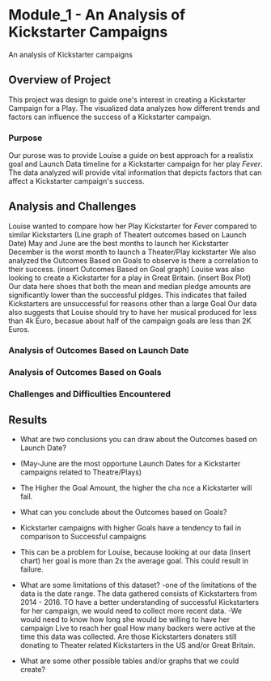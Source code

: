 # Module_1 - An Analysis of Kickstarter Campaigns
An analysis of Kickstarter campaigns

## Overview of Project
This project was design to guide one's interest in creating a Kickstarter Campaign for a Play. The visualized data analyzes how different trends and factors can influence the success of a Kickstarter campaign. 
### Purpose
Our purose was to provide Louise a guide on best approach for a realistix goal and Launch Data timeline for a Kickstarter campaign for her play _Fever_. The data analyzed will provide vital information that depicts factors that can affect a Kickstarter campaign's success.

## Analysis and Challenges
Louise wanted to compare how her Play Kickstarter for _Fever_ compared to similar Kickstarters
(Line graph of Theatert outcomes based on Launch Date)
May and June are the best months to launch her Kickstarter
December is the worst month to launch a Theater/Play kickstarter
We also analyzed the Outcomes Based on Goals to observe is there a correlation to their success. 
(insert Outcomes Based on Goal graph)
Louise was also looking to create a Kickstarter for a play in Great Britain. 
(insert Box Plot)
Our data here shoes that both the mean and median pledge amounts are significantly lower than the successful pldges. This indicates that failed Kickstarters are unsuccessful for reasons other than a large Goal
Our data also suggests that Louise should try to have her musical produced for less than 4k Euro, becasue about half of the campaign goals are less than 2K Euros.


### Analysis of Outcomes Based on Launch Date

### Analysis of Outcomes Based on Goals

### Challenges and Difficulties Encountered

## Results

- What are two conclusions you can draw about the Outcomes based on Launch Date?
-  (May-June are the most opportune Launch Dates for a Kickstarter campaigns related to Theatre/Plays)
-  The Higher the Goal Amount, the higher the cha nce a Kickstarter will fail.

- What can you conclude about the Outcomes based on Goals?
- Kickstarter campaigns with higher Goals have a tendency to fail in comparison to Successful campaigns
- This can be a problem for Louise, because looking at our data (insert chart) her goal is more than 2x the average goal. This could result in failure.

- What are some limitations of this dataset?
-one of the limitations of the data is the date range. The data gathered consists of Kickstarters from 2014 - 2016. TO have a better understanding of successful Kickstarters for her campaign, we would need to collect more recent data.
-We would need to know how long she would be willing to have her campaign Live to reach her goal
How many backers were active at the time this data was collected. Are those Kickstarters donaters still donating to Theater related Kickstarters in the US and/or Great Britain.

- What are some other possible tables and/or graphs that we could create?
